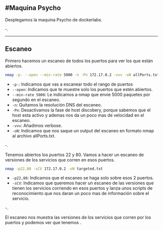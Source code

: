 #Maquina Psycho
----

Desplegamos la maquina Psycho de dockerlabs.

-.


---- 

## Escaneo
Primero hacemos un escaneo de todos los puertos para ver los que están abiertos.

```bash
nmap -p- --open --min-rate 5000 -n -Pn 172.17.0.2 -vvv -oN allPorts.txt
```

- `-p-`: Indicamos que vas a escanear todo el rango de puertos
- `--open`: Indicamos que te muestre solo los puertos que estén abiertos.
- `--min-rate 5000`: Le indicamos a nmap que envie 5000 paquetes por segundo en el escaneo.
- `-n`: Quitamos la resolución DNS del escaneo.
- `-Pn`: Desactivamos la fase de host discobery, porque sabemos que el host esta activo y ademas nos da un poco mas de velocidad en el escaneo.
- `-vvv`: Añadimos verbose.
- `-oN`: Indicamos que nos saque un output del escaneo en formato nmap al archivo allPorts.txt.

-.


Tenemos abiertos los puertos 22 y 80. Vamos a hacer un escaneo de versiones de los servicios que corren en esos puertos.

```bash
nmap -p22,80 -sCV 172.17.0.2 -oN targeted.txt
```

- `-p22,80`: Indicamos que el escaneo se haga solo sobre esos 2 puertos.
- `-sCV`: Indicamos que queremos hacer un escaneo de las versiones que tienen los servicios corriendo en esos puertos y lanza unos scripts de reconocimiento que nos daran un poco mas de información sobre el servicio.

-.

El escaneo nos muestra las versiones de los servicios que corren por los puertos y podemos ver que tenemos .